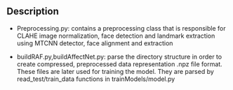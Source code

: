 ## Description

- Preprocessing.py: contains a preprocessing class that is responsible for CLAHE image normalization,
                 face detection and landmark extraction using MTCNN detector, face alignment and extraction

- buildRAF.py,buildAffectNet.py: parse the directory structure in order to create compressed,
                preprocessed data representation .npz file format. These files are later used for training the model. 
                They are parsed by read_test/train_data functions in trainModels/model.py
